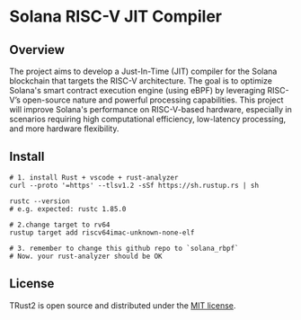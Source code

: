 # Solana RISC-V JIT Compiler

## Overview

The project aims to develop a Just-In-Time (JIT) compiler for the Solana blockchain that targets the RISC-V architecture. The goal is to optimize Solana's smart contract execution engine (using eBPF) by leveraging RISC-V’s open-source nature and powerful processing capabilities. This project will improve Solana's performance on RISC-V-based hardware, especially in scenarios requiring high computational efficiency, low-latency processing, and more hardware flexibility. 

## Install
```shell
# 1. install Rust + vscode + rust-analyzer
curl --proto '=https' --tlsv1.2 -sSf https://sh.rustup.rs | sh

rustc --version
# e.g. expected: rustc 1.85.0

# 2.change target to rv64
rustup target add riscv64imac-unknown-none-elf

# 3. remember to change this github repo to `solana_rbpf`
# Now. your rust-analyzer should be OK
```

## License 

TRust2 is open source and distributed under the [MIT license](LICENSE.md).